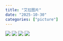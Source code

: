 ```yaml
---
title: "艾拉图片"
date: "2025-10-30"
categories: ["picture"]
---
```


<img src="http://tuchuang.hch1212.online/aila/aila.png" style="max-width: 800px;"/>
<img src="http://tuchuang.hch1212.online/aila/aila1.png" style="max-width: 800px;"/>
<img src="http://tuchuang.hch1212.online/aila/aila2.png" style="max-width: 800px;"/>
<img src="http://tuchuang.hch1212.online/aila/aila3.png" style="max-width: 800px;"/>

